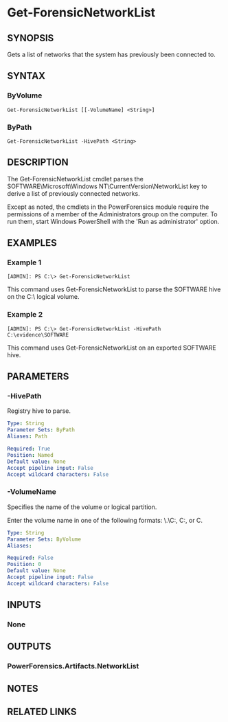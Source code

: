 # Get-ForensicNetworkList

## SYNOPSIS
Gets a list of networks that the system has previously been connected to.

## SYNTAX

### ByVolume
```
Get-ForensicNetworkList [[-VolumeName] <String>]
```

### ByPath
```
Get-ForensicNetworkList -HivePath <String>
```

## DESCRIPTION
The Get-ForensicNetworkList cmdlet parses the SOFTWARE\Microsoft\Windows NT\CurrentVersion\NetworkList key to derive a list of previously connected networks.

Except as noted, the cmdlets in the PowerForensics module require the permissions of a member of the Administrators group on the computer. To run them, start Windows PowerShell with the 'Run as administrator' option.

## EXAMPLES

### Example 1
```
[ADMIN]: PS C:\> Get-ForensicNetworkList
```

This command uses Get-ForensicNetworkList to parse the SOFTWARE hive on the C:\ logical volume.

### Example 2
```
[ADMIN]: PS C:\> Get-ForensicNetworkList -HivePath C:\evidence\SOFTWARE
```

This command uses Get-ForensicNetworkList on an exported SOFTWARE hive.

## PARAMETERS

### -HivePath
Registry hive to parse.

```yaml
Type: String
Parameter Sets: ByPath
Aliases: Path

Required: True
Position: Named
Default value: None
Accept pipeline input: False
Accept wildcard characters: False
```

### -VolumeName
Specifies the name of the volume or logical partition.

Enter the volume name in one of the following formats: \\.\C:, C:, or C.

```yaml
Type: String
Parameter Sets: ByVolume
Aliases: 

Required: False
Position: 0
Default value: None
Accept pipeline input: False
Accept wildcard characters: False
```

## INPUTS

### None


## OUTPUTS

### PowerForensics.Artifacts.NetworkList

## NOTES

## RELATED LINKS

